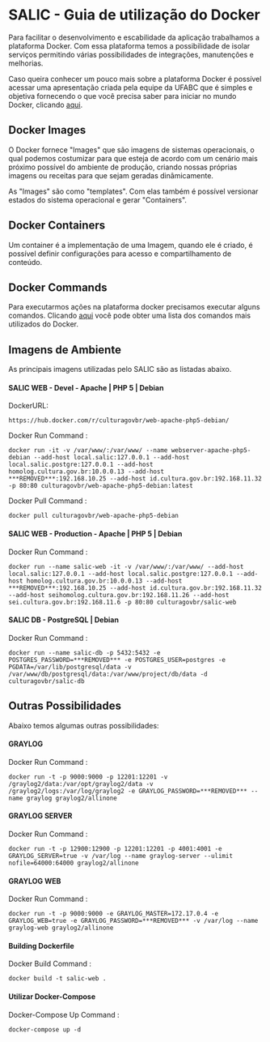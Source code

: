 # SALIC - Guia de utilização do Docker

Para facilitar o desenvolvimento e escabilidade da aplicação trabalhamos a plataforma Docker. Com essa plataforma temos a possibilidade de isolar serviços permitindo várias possibilidades de integrações, manutenções e melhorias.

Caso queira conhecer um pouco mais sobre a plataforma Docker é possível acessar uma apresentação criada pela equipe da UFABC que é simples e objetiva fornecendo o que você precisa saber para iniciar no mundo Docker, clicando [aqui](http://pt.slideshare.net/vinnyfs89/docker-essa-baleia-vai-te-conquistar?qid=aed7b752-f313-4515-badd-f3bf811c8a35&v=&b=&from_search=1).

## Docker Images

O Docker fornece "Images" que são imagens de sistemas operacionais, o qual podemos costumizar para que esteja de acordo com um cenário mais próximo possível do ambiente de produção, criando nossas próprias imagens ou receitas para que sejam geradas dinâmicamente.

As "Images" são como "templates". Com elas também é possível versionar estados do sistema operacional e gerar "Containers". 

## Docker Containers

Um container é a implementação de uma Imagem, quando ele é criado, é possível definir configurações para acesso e compartilhamento de conteúdo. 

## Docker Commands

Para executarmos ações na plataforma docker precisamos executar alguns comandos. Clicando [aqui](https://github.com/vinnyfs89/dockerCommands) você pode obter uma lista dos comandos mais utilizados do Docker.

## Imagens de Ambiente

As principais imagens utilizadas pelo SALIC são as listadas abaixo.

#### SALIC WEB - Devel - Apache | PHP 5 | Debian

DockerURL:
```
https://hub.docker.com/r/culturagovbr/web-apache-php5-debian/
```

Docker Run Command : 
```
docker run -it -v /var/www/:/var/www/ --name webserver-apache-php5-debian --add-host local.salic:127.0.0.1 --add-host local.salic.postgre:127.0.0.1 --add-host homolog.cultura.gov.br:10.0.0.13 --add-host ***REMOVED***:192.168.10.25 --add-host id.cultura.gov.br:192.168.11.32 -p 80:80 culturagovbr/web-apache-php5-debian:latest
```

Docker Pull Command :
```
docker pull culturagovbr/web-apache-php5-debian
```

#### SALIC WEB - Production - Apache | PHP 5 | Debian

Docker Run Command :
```
docker run --name salic-web -it -v /var/www/:/var/www/ --add-host local.salic:127.0.0.1 --add-host local.salic.postgre:127.0.0.1 --add-host homolog.cultura.gov.br:10.0.0.13 --add-host ***REMOVED***:192.168.10.25 --add-host id.cultura.gov.br:192.168.11.32 --add-host seihomolog.cultura.gov.br:192.168.11.26 --add-host sei.cultura.gov.br:192.168.11.6 -p 80:80 culturagovbr/salic-web
```

#### SALIC DB - PostgreSQL | Debian

Docker Run Command :
```
docker run --name salic-db -p 5432:5432 -e POSTGRES_PASSWORD=***REMOVED*** -e POSTGRES_USER=postgres -e PGDATA=/var/lib/postgresql/data -v /var/www/db/postgresql/data:/var/www/project/db/data -d culturagovbr/salic-db 
```

## Outras Possibilidades

Abaixo temos algumas outras possibilidades: 

#### GRAYLOG

Docker Run Command : 
```
docker run -t -p 9000:9000 -p 12201:12201 -v /graylog2/data:/var/opt/graylog2/data -v /graylog2/logs:/var/log/graylog2 -e GRAYLOG_PASSWORD=***REMOVED*** --name graylog graylog2/allinone
```

#### GRAYLOG SERVER

Docker Run Command : 
```
docker run -t -p 12900:12900 -p 12201:12201 -p 4001:4001 -e GRAYLOG_SERVER=true -v /var/log --name graylog-server --ulimit nofile=64000:64000 graylog2/allinone
```

#### GRAYLOG WEB

Docker Run Command : 
```
docker run -t -p 9000:9000 -e GRAYLOG_MASTER=172.17.0.4 -e GRAYLOG_WEB=true -e GRAYLOG_PASSWORD=***REMOVED*** -v /var/log --name graylog-web graylog2/allinone
```

#### Building Dockerfile

Docker Build Command : 
```
docker build -t salic-web .
```

#### Utilizar Docker-Compose

Docker-Compose Up Command : 
```
docker-compose up -d
```